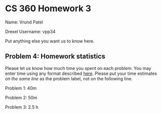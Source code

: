 # CS 360 Homework 3

Name: Vrund Patel

Drexel Username: vpp34 

Put anything else you want us to know here.

## Problem 4: Homework statistics

Please let us know how much time you spent on each problem. You may enter time using any format described [here](https://github.com/wroberts/pytimeparse). Please put your time estimates *on the same line* as the problem label, not on the following line.

Problem 1:  40m

Problem 2:  50m

Problem 3:  2.5 h
